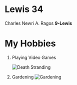 # Lewis 34

Charles Newri A. Ragos
 **9-Lewis**

 # My Hobbies

 1. Playing Video Games

    ![Death Stranding](https://encrypted-tbn0.gstatic.com/images?q=tbn:ANd9GcRgfJstIQdwfWkxo_pzzSaGdbsMRk9IhnG8wcTebRnSPEdvV6ZK "Death Stranding")


2. Gardening
    ![Gardening](https://www.techopedia.com/wp-content/uploads/2024/05/Touching-Grass.jpg.webp "Touching Grass")
